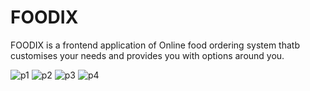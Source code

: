 # FOODIX
FOODIX is a frontend application of Online food ordering system thatb customises your needs and provides you with options around you.

![p1](https://github.com/maity563/FOODIX/assets/105879104/557de56d-bdbd-4bb6-8c2c-23d079cd01a8)
![p2](https://github.com/maity563/FOODIX/assets/105879104/b3d93a59-217a-4b6f-8db7-1e737338cb85)
![p3](https://github.com/maity563/FOODIX/assets/105879104/463f1471-885a-4089-a40b-b1ded729f233)
![p4](https://github.com/maity563/FOODIX/assets/105879104/d01a962d-3ec4-4a07-947c-6d7ab564fdc1)




